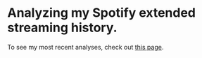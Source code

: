 # Analyzing my Spotify extended streaming history.

To see my most recent analyses, check out [this page](http://htmlpreview.github.io/?https://github.com/danielsarj/spotify/blob/main/analyze_spotify.html).
